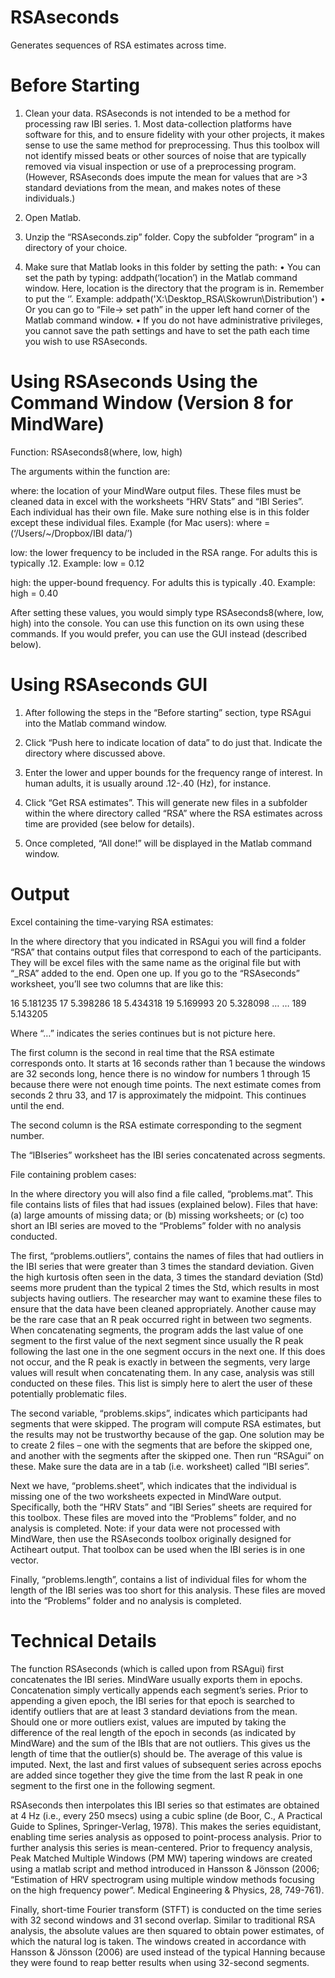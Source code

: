 # RSAseconds
Generates sequences of RSA estimates across time.

# Before Starting
1. Clean your data. RSAseconds is not intended to be a method for processing raw IBI series. 1.	Most data-collection platforms have software for this, and to ensure fidelity with your other projects, it makes sense to use the same method for preprocessing.  Thus this toolbox will not identify missed beats or other sources of noise that are typically removed via visual inspection or use of a preprocessing program. (However, RSAseconds does impute the mean for values that are >3 standard deviations from the mean, and makes notes of these individuals.)

2. Open Matlab.

3. Unzip the “RSAseconds.zip” folder. Copy the subfolder “program” in a directory of your choice. 

4. Make sure that Matlab looks in this folder by setting the path:
•	You can set the path by typing: addpath(‘location’) in the Matlab command window. Here, location is the directory that the program is in. Remember to put the ‘’. Example: addpath('X:\Desktop\_RSA\Skowrun\Distribution')
•	Or you can go to “File-> set path” in the upper left hand corner of the Matlab command window.
•	 If you do not have administrative privileges, you cannot save the path settings and have to set the path each time you wish to use RSAseconds. 

# Using RSAseconds Using the Command Window (Version 8 for MindWare)

Function: RSAseconds8(where, low, high)

The arguments within the function are:

where: the location of your MindWare output files. These files must be cleaned data in excel with the worksheets “HRV Stats” and “IBI Series”. Each individual has their own file. Make sure nothing else is in this folder except these individual files.
	Example (for Mac users): where = (‘/Users/~/Dropbox/IBI data/’)
	
low: the lower frequency to be included in the RSA range. For adults this is typically .12.
		Example: low = 0.12
		
high: the upper-bound frequency. For adults this is typically .40.
		Example: high = 0.40
		
After setting these values, you would simply type RSAseconds8(where, low, high) into the console. 
You can use this function on its own using these commands. If you would prefer, you can use the GUI instead (described below).

# Using RSAseconds GUI
1.	After following the steps in the “Before starting” section, type RSAgui into the Matlab command window. 

2.  Click “Push here to indicate location of data” to do just that. Indicate the directory where discussed above.  

3.	Enter the lower and upper bounds for the frequency range of interest. In human adults, it is usually around .12-.40 (Hz), for instance. 

4.	Click “Get RSA estimates”. This will generate new files in a subfolder within the where directory called “RSA” where the RSA estimates across time are provided (see below for details). 

5.	Once completed, “All done!” will be displayed in the Matlab command window.

# Output
Excel containing the time-varying RSA estimates:

In the where directory that you indicated in RSAgui you will find a folder “RSA” that contains output files that correspond to each of the participants. They will be excel files with the same name as the original file but with “_RSA” added to the end. 
Open one up. If you go to the “RSAseconds” worksheet, you’ll see two columns that are like this: 

16  5.181235
17  5.398286
18  5.434318
19  5.169993
20  5.328098
…
…
189  5.143205

Where “…” indicates the series continues but is not picture here. 

The first column is the second in real time that the RSA estimate corresponds onto. It starts at 16 seconds rather than 1 because the windows are 32 seconds long, hence there is no window for numbers 1 through 15 because there were not enough time points. The next estimate comes from seconds 2 thru 33, and 17 is approximately the midpoint. This continues until the end.

The second column is the RSA estimate corresponding to the segment number.

The “IBIseries” worksheet has the IBI series concatenated across segments. 

File containing problem cases:

In the where directory you will also find a file called, “problems.mat”. This file contains lists of files that had issues (explained below). Files that have: (a) large amounts of missing data; or (b) missing worksheets; or (c) too short an IBI series are moved to the “Problems” folder with no analysis conducted.  

The first, “problems.outliers”, contains the names of files that had outliers in the IBI series that were greater than 3 times the standard deviation. Given the high kurtosis often seen in the data, 3 times the standard deviation (Std) seems more prudent than the typical 2 times the Std, which results in most subjects having outliers. The researcher may want to examine these files to ensure that the data have been cleaned appropriately. Another cause may be the rare case that an R peak occurred right in between two segments. When concatenating segments, the program adds the last value of one segment to the first value of the next segment since usually the R peak following the last one in the one segment occurs in the next one. If this does not occur, and the R peak is exactly in between the segments, very large values will result when concatenating them. In any case, analysis was still conducted on these files. This list is simply here to alert the user of these potentially problematic files. 

The second variable, “problems.skips”, indicates which participants had segments that were skipped. The program will compute RSA estimates, but the results may not be trustworthy because of the gap. One solution may be to create 2 files – one with the segments that are before the skipped one, and another with the segments after the skipped one. Then run “RSAgui” on these. Make sure the data are in a tab (i.e. worksheet) called “IBI series”. 

Next we have, “problems.sheet”, which indicates that the individual is missing one of the two worksheets expected in MindWare output. Specifically, both the “HRV Stats” and “IBI Series” sheets are required for this toolbox. These files are moved into the “Problems” folder, and no analysis is completed. Note: if your data were not processed with MindWare, then use the RSAseconds toolbox originally designed for Actiheart output. That toolbox can be used when the IBI series is in one vector.

Finally, “problems.length”, contains a list of individual files for whom the length of the IBI series was too short for this analysis. These files are moved into the “Problems” folder and no analysis is completed. 

# Technical Details
The function RSAseconds (which is called upon from RSAgui) first concatenates the IBI series. MindWare usually exports them in epochs. Concatenation simply vertically appends each segment’s series. Prior to appending a given epoch, the IBI series for that epoch is searched to identify outliers that are at least 3 standard deviations from the mean. Should one or more outliers exist, values are imputed by taking the difference of the real length of the epoch in seconds (as indicated by MindWare) and the sum of the IBIs that are not outliers. This gives us the length of time that the outlier(s) should be. The average of this value is imputed. Next, the last and first values of subsequent series across epochs are added since together they give the time from the last R peak in one segment to the first one in the following segment. 

RSAseconds then interpolates this IBI series so that estimates are obtained at 4 Hz (i.e., every 250 msecs) using a cubic spline (de Boor, C., A Practical Guide to Splines, Springer-Verlag, 1978). This makes the series equidistant, enabling time series analysis as opposed to point-process analysis. Prior to further analysis this series is mean-centered. 
Prior to frequency analysis, Peak Matched Multiple Windows (PM MW) tapering windows are created using a matlab script and method introduced in Hansson & Jönsson (2006; “Estimation of HRV spectrogram using multiple window methods focusing on the high frequency power”. Medical Engineering & Physics, 28, 749-761). 

Finally, short-time Fourier transform (STFT) is conducted on the time series with 32 second windows and 31 second overlap. Similar to traditional RSA analysis, the absolute values are then squared to obtain power estimates, of which the natural log is taken. The windows created in accordance with Hansson & Jönsson (2006) are used instead of the typical Hanning because they were found to reap better results when using 32-second segments.  

